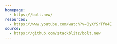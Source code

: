 ```yaml
---
homepage:
  - https://bolt.new/
resources:
  - https://www.youtube.com/watch?v=0yXYSrTfo4E
source:
  - https://github.com/stackblitz/bolt.new
---
```

